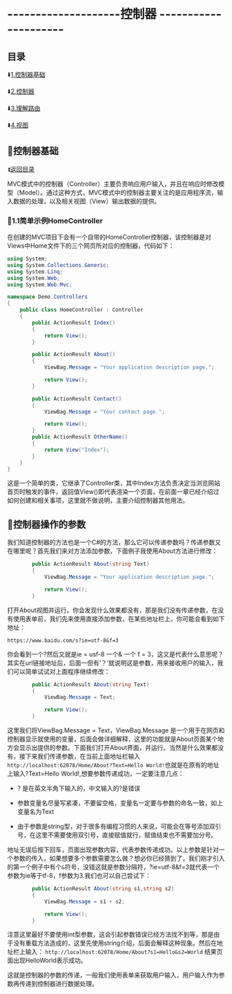 # --------------------控制器 --------------------- #

<p id="title"></p>

## 目录 ##

:arrow_down:<a href="#a1">1.控制器基础</a>

:arrow_down:<a href="#a2">2.控制器 </a>

:arrow_down:<a href="#a3">3.理解路由 </a>

:arrow_down:<a href="#a4">4.视图 </a>

<p id="a1"></p>

## :beginner:控制器基础 ##

:arrow_double_up:<a href = "#title">返回目录</a>

MVC模式中的控制器（Controller）主要负责响应用户输入，并且在响应时修改模型（Model）。通过这种方式，MVC模式中的控制器主要关注的是应用程序流，输入数据的处理，以及相关视图（View）输出数据的提供。

### :frog:1.1简单示例HomeController ###

在创建的MVC项目下会有一个自带的HomeController控制器，该控制器是对Views中Home文件下的三个网页所对应的控制器，代码如下：

```C#
using System;
using System.Collections.Generic;
using System.Linq;
using System.Web;
using System.Web.Mvc;

namespace Demo.Controllers
{
    public class HomeController : Controller
    {
        public ActionResult Index()
        {
            return View();
        }

        public ActionResult About()
        {
            ViewBag.Message = "Your application description page.";

            return View();
        }

        public ActionResult Contact()
        {
            ViewBag.Message = "Your contact page.";

            return View();
        }
        public ActionResult OtherName()
        {
            return View("Index");
        }
    }
}
```

这是一个简单的类，它继承了Controller类，其中Index方法负责决定当浏览网站首页时触发的事件，返回值View()即代表渲染一个页面，在前面一章已经介绍过如何创建和相关事项，这里就不做说明，主要介绍控制器其他用法。

## :beginner:控制器操作的参数 ##

我们知道控制器的方法也是一个C#的方法，那么它可以传递参数吗？传递参数又在哪里呢？首先我们来对方法添加参数，下面例子我使用About方法进行修改：

```C#
        public ActionResult About(string Text)
        {
            ViewBag.Message = "Your application description page.";

            return View();
        }
```

打开About视图并运行。你会发现什么效果都没有，那是我们没有传递参数，在没有使用表单前，我们先来使用直接添加参数，在某些地址栏上，你可能会看到如下地址：

```
https://www.baidu.com/s?ie=utf-8&f=3
```

你会看到一个?然后又就是ie = usf-8 一个& 一个 f = 3，这又是代表什么意思呢？其实在url链接地址后，后面一但有‘？’就说明这是参数，用来接收用户的输入，我们可以简单试试对上面程序继续修改：

```C#
        public ActionResult About(string Text)
        {
            ViewBag.Message = Text;

            return View();
        }
```

这里我们将ViewBag.Message = Text，ViewBag.Message 是一个用于在网页和控制器显示就使用的变量，后面会做详细解释，这里的功能就是About页面某个地方会显示出提供的参数。下面我们打开About界面，并运行。当然是什么效果都没有，接下来我们传递参数，在当前上面地址栏输入`http://localhost:62078/Home/About?Text=Hello World!`也就是在原有的地址上输入?Text=Hello World!,想要参数传递成功，一定要注意几点：
 * ? 是在英文半角下输入的，中文输入的?是错误
 
 * 参数变量名尽量写紧凑，不要留空格，变量名一定要与参数的命名一致，如上变量名为Text
 
 * 由于参数是string型，对于很多有编程习惯的人来说，可能会在等号添加双引号，在这里不需要使用双引号，直接赋值就行，赋值结束也不需要加分号。
 
地址无误后按下回车，页面出现参数内容，代表参数传递成功。以上参数是针对一个参数的传入，如果想要多个参数需要怎么做？想必你已经猜到了，我们刚才引入的第一个例子中有个`&`符号，没错这就是参数分隔符，?ie=utf-8&f=3就代表一个参数为ie等于tf-8，f参数为3.我们也可以自己尝试下：

```C#
        public ActionResult About(string s1,string s2)
        {
            ViewBag.Message = s1 + s2;

            return View();
        }
```
注意这里最好不要使用int型参数，这会引起参数错误已经方法找不到等，那是由于没有重载方法造成的，这里先使用string介绍，后面会解释这种现象。然后在地址栏上输入： `http://localhost:62078/Home/About?s1=Hello&s2=World` 结果页面出现HelloWorld表示成功。

这就是控制器的参数的传递，一般我们使用表单来获取用户输入，用户输入作为参数再传递到控制器进行数据处理。


